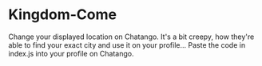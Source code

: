 # Kingdom-Come
Change your displayed location on Chatango. It's a bit creepy, how they're able to find your exact city and use it on your profile...
Paste the code in index.js into your profile on Chatango.
